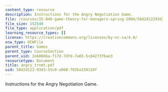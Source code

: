 ```yaml
---
content_type: resource
description: Instructions for the Angry Negotiation Game.
file: /courses/15-040-game-theory-for-managers-spring-2004/58d2d12293d355c0a968f02ba150110f_angry_trnmt.pdf
file_size: 152548
file_type: application/pdf
learning_resource_types: []
license: https://creativecommons.org/licenses/by-nc-sa/4.0/
ocw_type: OCWFile
parent_title: Games
parent_type: CourseSection
parent_uid: 2e68666a-f17d-7dfd-7a65-5c84273f6ae3
resourcetype: Document
title: angry_trnmt.pdf
uid: 58d2d122-93d3-55c0-a968-f02ba150110f
---
```

Instructions for the Angry Negotiation Game.